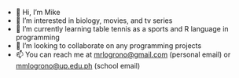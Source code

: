 - 👋 Hi, I’m Mike
- 👀 I’m interested in biology, movies, and tv series
- 🌱 I’m currently learning table tennis as a sports and R language in programming
- 💞️ I’m looking to collaborate on any programming projects
- 📫 You can reach me at mrlogrono@gmail.com (personal email) or mmlogrono@up.edu.ph (school email)

<!---
mrlogrono/mrlogrono is a ✨ special ✨ repository because its `README.md` (this file) appears on your GitHub profile.
You can click the Preview link to take a look at your changes.
--->
